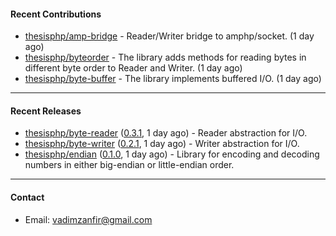 #### Recent Contributions

- [thesisphp/amp-bridge](https://github.com/thesisphp/amp-bridge) - Reader/Writer bridge to amphp/socket. (1 day ago)
- [thesisphp/byteorder](https://github.com/thesisphp/byteorder) - The library adds methods for reading bytes in different byte order to Reader and Writer. (1 day ago)
- [thesisphp/byte-buffer](https://github.com/thesisphp/byte-buffer) - The library implements buffered I/O. (1 day ago)

---

#### Recent Releases

- [thesisphp/byte-reader](https://github.com/thesisphp/byte-reader) ([0.3.1](https://github.com/thesisphp/byte-reader/releases/tag/0.3.1), 1 day ago) - Reader abstraction for I/O.
- [thesisphp/byte-writer](https://github.com/thesisphp/byte-writer) ([0.2.1](https://github.com/thesisphp/byte-writer/releases/tag/0.2.1), 1 day ago) - Writer abstraction for I/O.
- [thesisphp/endian](https://github.com/thesisphp/endian) ([0.1.0](https://github.com/thesisphp/endian/releases/tag/0.1.0), 1 day ago) - Library for encoding and decoding numbers in either big-endian or little-endian order.

---

#### Contact

- Email: [vadimzanfir@gmail.com](mailto://vadimzanfir@gmail.com)
